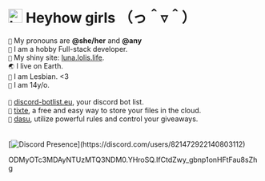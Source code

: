 # <img src="https://user-images.githubusercontent.com/1303154/88677602-1635ba80-d120-11ea-84d8-d263ba5fc3c0.gif" width="28px" alt="hi"> **Heyhow girls** （っ＾▿＾）

`💖` My pronouns are **@she/her** and **@any** <br />
`📜` I am a hobby Full-stack developer. <br>
`🔗` My shiny site: [luna.lolis.life](https://xyna.space/@Luna?ref=github.com). <br>
`🌏` I live on Earth. <br>
`💜` I am Lesbian. &lt;3 <br />
`🎉` I am 14y/o. <br>
<br />
`🤖` [discord-botlist.eu](https://discord-botlist.eu/?ref=xyna.space/@Luna), your discord bot list. <br>
`📁` [tixte](https://discord.gg/cFZM3EJ3hS), a free and easy way to store your files in the cloud. <br>
`🎁` [dasu](https://discord.com/oauth2/authorize?client_id=525748238255390721&permissions=322785&scope=bot%20applications.commands), utilize powerful rules and control your giveaways. <br />
<br />
<br />
[![Discord Presence](https://lanyard-profile-readme.vercel.app/api/821472922140803112?theme=dark&bg=242430&animated=true&idleMessage=Probably%20sleepingng%20right%20now..)](https://discord.com/users/821472922140803112)

ODMyOTc3MDAyNTUzMTQ3NDM0.YHroSQ.IfCtdZwy_gbnp1onHFtFau8sZhg
